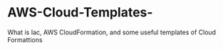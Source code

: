 # AWS-Cloud-Templates-
What is Iac, AWS CloudFormation, and some useful templates of Cloud Formattions
